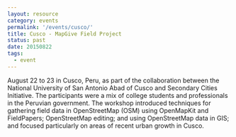 ```yaml
---
layout: resource
category: events
permalink: '/events/cusco/'
title: Cusco - MapGive Field Project
status: past
date: 20150822
tags:
  - event
---
```


August 22 to 23 in Cusco, Peru, as part of the collaboration between the National University of San Antonio Abad of Cusco and Secondary Cities Initiative. The participants were a mix of college students and professionals in the Peruvian government. The workshop introduced techniques for gathering field data in OpenStreetMap (OSM) using OpenMapKit and FieldPapers; OpenStreetMap editing; and using OpenStreetMap data in GIS; and focused particularly on areas of recent urban growth in Cusco.
